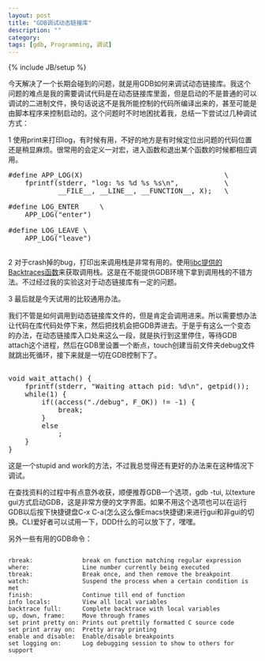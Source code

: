 ```yaml
---
layout: post
title: "GDB调试动态链接库"
description: ""
category: 
tags: [gdb, Programming, 调试]
---
```

{% include JB/setup %}


今天解决了一个长期会碰到的问题，就是用GDB如何来调试动态链接库。我这个问题的难点是我的需要调试代码是在动态链接库里面，但是启动的不是普通的可以调试的二进制文件，换句话说这不是我所能控制的代码所编译出来的，甚至可能是由脚本程序来控制启动的。这个问题时不时地困扰着我，总结一下尝试过几种调试方式：


 1 使用print来打印log，有时候有用，不好的地方是有时候定位出问题的代码位置还是稍显麻烦。很常用的会定义一对宏，进入函数和退出某个函数的时候都相应调用。

<pre class="prettyprint lang-c">
#define APP_LOG(X)                                  \
    fprintf(stderr, "log: %s %d %s %s\n",           \
            __FILE__, __LINE__, __FUNCTION__, X);   \

#define LOG_ENTER     \
    APP_LOG("enter")
    
#define LOG_LEAVE \
    APP_LOG("leave")

</pre>

 2 对于crash掉的bug，打印出来调用栈是非常有用的。使用[libc提供的Backtraces函数](http://www.gnu.org/software/libc/manual/html_node/Backtraces.html#Backtraces)来获取调用栈。这是在不能提供GDB环境下拿到调用栈的不错方法。不过经过我的实验这对于动态链接库有一定的问题。

 3 最后就是今天试用的比较通用办法。

 我们不管是如何调用到动态链接库文件的，但是肯定会调用进来。所以需要想办法让代码在库代码处停下来，然后把找机会把GDB弄进去。于是乎有这么一个变态的办法，在动态链接库入口处来这么一段，就是执行到这里停住，等待GDB attach这个进程，然后在GDB里设置一个断点，touch创建当前文件夹debug文件就跳出死循环，接下来就是一切在GDB控制下了。


<pre class="prettyprint lang-c">

void wait_attach() {
    fprintf(stderr, "Waiting attach pid: %d\n", getpid());
    while(1) {
        if((access("./debug", F_OK)) != -1) {
            break;
        }
        else
            ;
    }
}
</pre>

这是一个stupid and work的方法，不过我总觉得还有更好的办法来在这种情况下调试。

在查找资料的过程中有点意外收获，顺便推荐GDB一个选项，gdb -tui, 以texture gui方式启动GDB，这是非常方便的文字界面。如果不用这个选项也可以在运行GDB以后按下快捷键盘C-x C-a(怎么这么像Emacs快捷键)来进行gui和非gui的切换。CLI爱好者可以试用一下，DDD什么的可以放下了，嘿嘿。


另外一些有用的GDB命令：

<pre><code>
rbreak:              break on function matching regular expression
where:               Line number currently being executed
tbreak:              Break once, and then remove the breakpoint
watch:               Suspend the process when a certain condition is met
finish:              Continue till end of function
info locals:         View all local variables
backtrace full:      Complete backtrace with local variables
up, down, frame:     Move through frames
set print pretty on: Prints out prettily formatted C source code
set print array on:  Pretty array printing
enable and disable:  Enable/disable breakpoints
set logging on:      Log debugging session to show to others for support
</code></pre>



